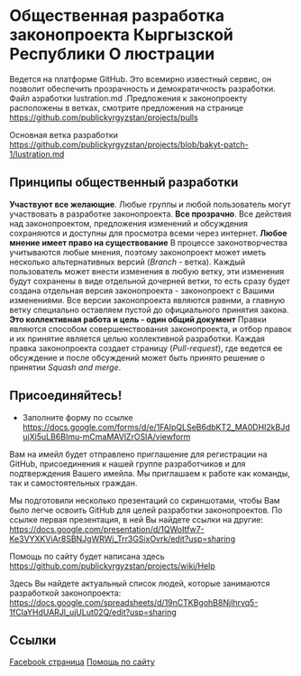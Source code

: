 # Общественная разработка законопроекта Кыргызской Республики О люстрации 
Ведется на платформе GitHub. Это всемирно известный сервис, он позволит обеспечить прозрачность и демократичность разработки. Файл азработки lustration.md .Предложения к законопроекту расположены в ветках, смотрите предложения на странице https://github.com/publickyrgyzstan/projects/pulls

Основная ветка разработки https://github.com/publickyrgyzstan/projects/blob/bakyt-patch-1/lustration.md

## Принципы общественный разработки 
**Участвуют все желающие**. Любые группы и любой пользователь могут участвовать в разработке законопроекта. 
**Все прозрачно**. Все действия над законопроектом, предложения изменений и обсуждения сохраняются и доступны для просмотра всеми через интернет. 
**Любое мнение имеет право на существование** В процессе законотворчества учитываются любые мнения, поэтому законопроект может иметь несколько альтернативных версий (*Branch* - ветка). Каждый пользователь может внести изменения в любую ветку, эти изменения будут сохранены в виде отдельной дочерней ветки, то есть сразу будет создана отдельная версия законопроекта - законопроект с Вашими изменениями. Все версии законопроекта являются равнми, а главную ветку специально оставляем пустой до официального принятия закона. 
**Это коллективная работа и цель - один общий документ** Правки являются способом совершенствования законопроекта, и отбор правок и их принятие является целью коллективной разработки. Каждая правка законопроекта создает страницу (*Pull-request*), где ведется ее обсуждение и после обсуждений может быть принято решение о принятии *Squash and merge*. 

## Присоединяйтесь!
* Заполните форму по ссылке https://docs.google.com/forms/d/e/1FAIpQLSeB6dbKT2_MA0DHI2kBJdujXi5uLB6BImu-mCmaMAVlZrOSIA/viewform 

Вам на имейл будет отправлено приглашение для регистрации на GitHub, присоединения к нашей группе разработчиков и для подтверждения Вашего имейла. 
Мы приглашаем к работе как команды, так и самостоятельных граждан. 

Мы подготовили несколько презентаций со скриншотами, чтобы Вам было легче освоить GitHub для целей разработки законопроектов. По ссылке первая презентация, в ней Вы найдете ссылки на другие: https://docs.google.com/presentation/d/1QWoItfw7-Ke3VYXKViAr8SBNJgWRWj_Trr3GSixOvrk/edit?usp=sharing 

Помощь по сайту будет написана здесь https://github.com/publickyrgyzstan/projects/wiki/Help

Здесь Вы найдете актуальный список людей, которые занимаются разработкой законопроекта: https://docs.google.com/spreadsheets/d/19nCTKBgohB8NjIhrvq5-1fClaYHdUARJl_ujULut02Q/edit?usp=sharing

## Ссылки
[Facebook страница](https://www.facebook.com/LustrationKG)
[Помощь по сайту](https://github.com/publickyrgyzstan/projects/wiki/Help)
